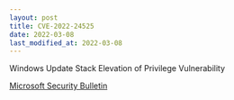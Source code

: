 ```yaml
---
layout: post
title: CVE-2022-24525
date: 2022-03-08
last_modified_at: 2022-03-08
---
```


Windows Update Stack Elevation of Privilege Vulnerability

[Microsoft Security Bulletin](https://msrc.microsoft.com/update-guide/en-US/vulnerability/CVE-2022-24525)
